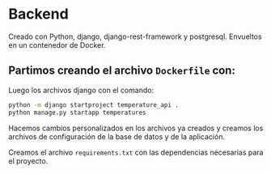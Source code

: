 # Backend

Creado con Python, django, django-rest-framework y postgresql.
Envueltos en un contenedor de Docker.


Partimos creando el archivo `Dockerfile` con:
- 


Luego los archivos django con el comando:
```bash
python -m django startproject temperature_api .
python manage.py startapp temperatures
```

Hacemos cambios personalizados en los archivos ya creados y creamos los archivos de configuración de la base de datos y de la aplicación.

Creamos el archivo `requirements.txt` con las dependencias necesarias para el proyecto.


